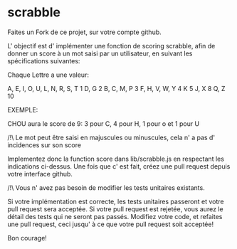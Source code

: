 # scrabble

Faites un Fork de ce projet, sur votre compte github.

L' objectif est d' implémenter une fonction de scoring scrabble, afin de donner un score à un mot saisi par un utilisateur, en suivant les spécifications suivantes:

Chaque Lettre a une valeur:

A, E, I, O, U, L, N, R, S, T       1
D, G                               2
B, C, M, P                         3
F, H, V, W, Y                      4
K                                  5
J, X                               8
Q, Z                               10


EXEMPLE:

CHOU aura le score de 9:
3 pour C, 4 pour H, 1 pour o et 1 pour U

/!\ Le mot peut être saisi en majuscules ou minuscules, cela n' a pas d' incidences sur son score


Implementez donc la function score dans lib/scrabble.js en respectant les indications ci-dessus.
Une fois que c' est fait, créez une pull request depuis votre interface github.

/!\ Vous n' avez pas besoin de modifier les tests unitaires existants.

Si votre implémentation est correcte, les tests unitaires passeront et votre pull request sera acceptée.
Si votre pull request est rejetée, vous aurez le détail des tests qui ne seront pas passés. Modifiez votre code, et refaites une pull request, ceci jusqu' à ce que votre pull request soit acceptée!

Bon courage!

